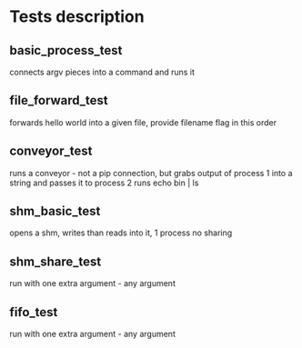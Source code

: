 # Tests description

## basic_process_test
connects argv pieces into a command and runs it

## file_forward_test
forwards hello world into a given file, provide filename flag in this order

## conveyor_test
runs a conveyor - not a pip connection, but grabs output of process 1 into a string and passes it to process 2
runs echo bin | ls

## shm_basic_test
opens a shm, writes than reads into it, 1 process no sharing

## shm_share_test
run with one extra argument - any argument

## fifo_test
run with one extra argument - any argument
